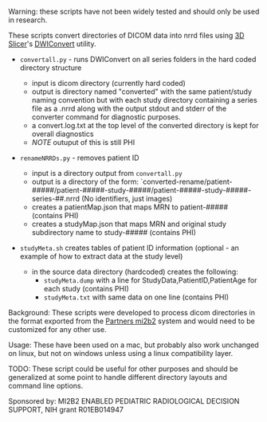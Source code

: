 
Warning: these scripts have not been widely tested and should only be used in research.

These scripts convert directories of DICOM data into nrrd files using [3D Slicer](http://slicer.org)'s
[DWIConvert](https://www.slicer.org/wiki/Documentation/Nightly/Modules/DWIConverter) utility.

* `convertall.py` - runs DWIConvert on all series folders in the hard coded directory structure
  * input is dicom directory (currently hard coded)
  * output is directory named "converted" with the same patient/study naming convention but with each study directory containing a series file as a .nrrd along with the output stdout and stderr of the converter command for diagnostic purposes.
  * a convert.log.txt at the top level of the converted directory is kept for overall diagnostics
  * *NOTE* outuput of this is still PHI

* `renameNRRDs.py` - removes patient ID
  * input is a directory output from `convertall.py`
  * output is a directory of the form: `converted-rename/patient-#####/patient-#####-study-#####/patient-#####-study-#####-series-##.nrrd (No identifiers, just images)
  * creates a patientMap.json that maps MRN to patient-#####  (contains PHI)
  * creates a studyMap.json that maps MRN and original study subdirectory name to study-#####  (contains PHI)

* `studyMeta.sh` creates tables of patient ID information (optional - an example of how to extract data at the study level)
  * in the source data directory (hardcoded) creates the following:
    * `studyMeta.dump` with a line for StudyData,PatientID,PatientAge for each study (contains PHI)
    * `studyMeta.txt` with same data on one line (contains PHI)

Background: These scripts were developed to process dicom directories in the format exported from the [Partners mi2b2](https://www.nmr.mgh.harvard.edu/lab/mi2b2) system and would need to be customized for any other use.

Usage: These have been used on a mac, but probably also work unchanged on linux, but not on windows unless using a linux compatibility layer.

TODO: These script could be useful for other purposes and should be generalized at some point to handle different directory layouts and command line options.

Sponsored by: MI2B2 ENABLED PEDIATRIC RADIOLOGICAL DECISION SUPPORT, NIH grant R01EB014947
